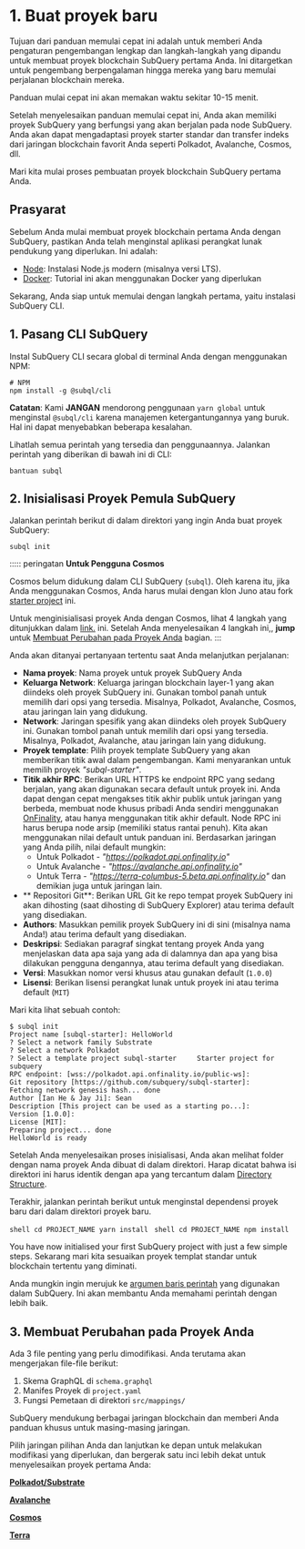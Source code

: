 # 1. Buat proyek baru

Tujuan dari panduan memulai cepat ini adalah untuk memberi Anda pengaturan pengembangan lengkap dan langkah-langkah yang dipandu untuk membuat proyek blockchain SubQuery pertama Anda. Ini ditargetkan untuk pengembang berpengalaman hingga mereka yang baru memulai perjalanan blockchain mereka.

Panduan mulai cepat ini akan memakan waktu sekitar 10-15 menit.

Setelah menyelesaikan panduan memulai cepat ini, Anda akan memiliki proyek SubQuery yang berfungsi yang akan berjalan pada node SubQuery. Anda akan dapat mengadaptasi proyek starter standar dan transfer indeks dari jaringan blockchain favorit Anda seperti Polkadot, Avalanche, Cosmos, dll.

Mari kita mulai proses pembuatan proyek blockchain SubQuery pertama Anda.

## Prasyarat

Sebelum Anda mulai membuat proyek blockchain pertama Anda dengan SubQuery, pastikan Anda telah menginstal aplikasi perangkat lunak pendukung yang diperlukan. Ini adalah:

- [Node](https://nodejs.org/en/): Instalasi Node.js modern (misalnya versi LTS).
- [Docker](https://docker.com/): Tutorial ini akan menggunakan Docker yang diperlukan

Sekarang, Anda siap untuk memulai dengan langkah pertama, yaitu instalasi SubQuery CLI.

## 1. Pasang CLI SubQuery

Instal SubQuery CLI secara global di terminal Anda dengan menggunakan NPM:

```shell
# NPM
npm install -g @subql/cli
```

**Catatan**: Kami **JANGAN** mendorong penggunaan `yarn global` untuk menginstal `@subql/cli` karena manajemen ketergantungannya yang buruk. Hal ini dapat menyebabkan beberapa kesalahan.

Lihatlah semua perintah yang tersedia dan penggunaannya. Jalankan perintah yang diberikan di bawah ini di CLI:

```shell
bantuan subql
```

## 2. Inisialisasi Proyek Pemula SubQuery

Jalankan perintah berikut di dalam direktori yang ingin Anda buat proyek SubQuery:

```shell
subql init
```

::::: peringatan **Untuk Pengguna Cosmos**

Cosmos belum didukung dalam CLI SubQuery (`subql`). Oleh karena itu, jika Anda menggunakan Cosmos, Anda harus mulai dengan klon Juno atau fork [starter project](https://github.com/DeveloperInProgress/juno-subql-starter) ini.

Untuk menginisialisasi proyek Anda dengan Cosmos, lihat 4 langkah yang ditunjukkan dalam [link.](https://github.com/subquery/juno-subql-starter#readme) ini. Setelah Anda menyelesaikan 4 langkah ini,, **jump** untuk [Membuat Perubahan pada Proyek Anda](../quickstart/quickstart.html#_3-make-changes-to-your-project) bagian. :::

Anda akan ditanyai pertanyaan tertentu saat Anda melanjutkan perjalanan:

- **Nama proyek**: Nama proyek untuk proyek SubQuery Anda
- **Keluarga Network**: Keluarga jaringan blockchain layer-1 yang akan diindeks oleh proyek SubQuery ini. Gunakan tombol panah untuk memilih dari opsi yang tersedia. Misalnya, Polkadot, Avalanche, Cosmos, atau jaringan lain yang didukung.
- **Network**: Jaringan spesifik yang akan diindeks oleh proyek SubQuery ini. Gunakan tombol panah untuk memilih dari opsi yang tersedia. Misalnya, Polkadot, Avalanche, atau jaringan lain yang didukung.
- **Proyek template**: Pilih proyek template SubQuery yang akan memberikan titik awal dalam pengembangan. Kami menyarankan untuk memilih proyek _"subql-starter"_.
- **Titik akhir RPC**: Berikan URL HTTPS ke endpoint RPC yang sedang berjalan, yang akan digunakan secara default untuk proyek ini. Anda dapat dengan cepat mengakses titik akhir publik untuk jaringan yang berbeda, membuat node khusus pribadi Anda sendiri menggunakan [OnFinality](https://app.onfinality.io), atau hanya menggunakan titik akhir default. Node RPC ini harus berupa node arsip (memiliki status rantai penuh). Kita akan menggunakan nilai default untuk panduan ini. Berdasarkan jaringan yang Anda pilih, nilai default mungkin:
  - Untuk Polkadot - _"https://polkadot.api.onfinality.io"_
  - Untuk Avalanche - _"https://avalanche.api.onfinality.io"_
  - Untuk Terra - _"https://terra-columbus-5.beta.api.onfinality.io"_ dan demikian juga untuk jaringan lain. <br/>
- ** Repositori Git**: Berikan URL Git ke repo tempat proyek SubQuery ini akan dihosting (saat dihosting di SubQuery Explorer) atau terima default yang disediakan.
- **Authors**: Masukkan pemilik proyek SubQuery ini di sini (misalnya nama Anda!) atau terima default yang disediakan.
- **Deskripsi**: Sediakan paragraf singkat tentang proyek Anda yang menjelaskan data apa saja yang ada di dalamnya dan apa yang bisa dilakukan pengguna dengannya, atau terima default yang disediakan.
- **Versi**: Masukkan nomor versi khusus atau gunakan default (`1.0.0`)
- **Lisensi**: Berikan lisensi perangkat lunak untuk proyek ini atau terima default (`MIT`)

Mari kita lihat sebuah contoh:

```shell
$ subql init
Project name [subql-starter]: HelloWorld
? Select a network family Substrate
? Select a network Polkadot
? Select a template project subql-starter     Starter project for subquery
RPC endpoint: [wss://polkadot.api.onfinality.io/public-ws]:
Git repository [https://github.com/subquery/subql-starter]:
Fetching network genesis hash... done
Author [Ian He & Jay Ji]: Sean
Description [This project can be used as a starting po...]:
Version [1.0.0]:
License [MIT]:
Preparing project... done
HelloWorld is ready
```

Setelah Anda menyelesaikan proses inisialisasi, Anda akan melihat folder dengan nama proyek Anda dibuat di dalam direktori. Harap dicatat bahwa isi direktori ini harus identik dengan apa yang tercantum dalam [Directory Structure](../build/introduction.md#directory-structure).

Terakhir, jalankan perintah berikut untuk menginstal dependensi proyek baru dari dalam direktori proyek baru.

<CodeGroup> <CodeGroupItem title="YARN" active> ```shell cd PROJECT_NAME yarn install ``` </CodeGroupItem>
<CodeGroupItem title="NPM"> ```shell cd PROJECT_NAME npm install ``` </CodeGroupItem> </CodeGroup>

You have now initialised your first SubQuery project with just a few simple steps. Sekarang mari kita sesuaikan proyek templat standar untuk blockchain tertentu yang diminati.

Anda mungkin ingin merujuk ke [argumen baris perintah](../run_publish/references.md) yang digunakan dalam SubQuery. Ini akan membantu Anda memahami perintah dengan lebih baik.

## 3. Membuat Perubahan pada Proyek Anda

Ada 3 file penting yang perlu dimodifikasi. Anda terutama akan mengerjakan file-file berikut:

1. Skema GraphQL di `schema.graphql`
2. Manifes Proyek di `project.yaml`
3. Fungsi Pemetaan di direktori `src/mappings/`

SubQuery mendukung berbagai jaringan blockchain dan memberi Anda panduan khusus untuk masing-masing jaringan.

Pilih jaringan pilihan Anda dan lanjutkan ke depan untuk melakukan modifikasi yang diperlukan, dan bergerak satu inci lebih dekat untuk menyelesaikan proyek pertama Anda:

**[Polkadot/Substrate](../quickstart/quickstart_chains/polkadot.md)**

**[Avalanche](../quickstart/quickstart_chains/avalanche.md)**

**[Cosmos](../quickstart/quickstart_chains/cosmos.md)**

**[Terra](../quickstart/quickstart_chains/terra.md)**

